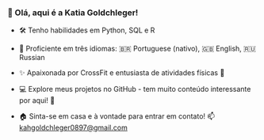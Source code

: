 ### 👋 Olá, aqui é a Katia Goldchleger!

- 🛠️ Tenho habilidades em Python, SQL e R

- 🌱 Proficiente em três idiomas: 🇧🇷 Portuguese (nativo), 🇬🇧 English, 🇷🇺 Russian

- ✨ Apaixonada por CrossFit e entusiasta de atividades físicas 💪

- 💻 Explore meus projetos no GitHub - tem muito conteúdo interessante por aqui! 🚀

- 🏠 Sinta-se em casa e à vontade para entrar em contato! 📫 kahgoldchleger0897@gmail.com

<!--
**kahgold/kahgold** is a ✨ _special_ ✨ repository because its `README.md` (this file) appears on your GitHub profile.

Here are some ideas to get you started:

- 🔭 I’m currently working on ...
- 🌱 I’m currently learning ...
- 👯 I’m looking to collaborate on ...
- 🤔 I’m looking for help with ...
- 💬 Ask me about ...
- 📫 How to reach me: ...
- 😄 Pronouns: ...
- ⚡ Fun fact: ...
-->
